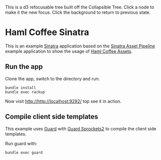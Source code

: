 This is a d3 refocusable tree built off the Collapsible Tree. Click a node to make it the new focus. Click the background to return to previous state.

# Haml Coffee Sinatra

This is an example [Sinatra](https://github.com/sinatra/sinatra) application based on the
[Sinatra Asset Pipeline](https://github.com/petebrowne/sinatra-asset-pipeline) example application  to show the
usage of [Haml Coffee Assets](https://github.com/netzpirat/haml_coffee_assets).

## Run the app

Clone the app, switch to the directory and run:

```
bundle install
bundle exec rackup
```

Now visit [http://http://localhost:9292/](http://localhost:9292/) top see it in action.

## Compile client side templates

This example uses [Guard](https://github.com/guard/guard) with
[Guard Sprockets2](https://github.com/stevehodgkiss/guard-sprockets2) to compile the client side templates.

Run guard with:

```
bundle exec guard
```
